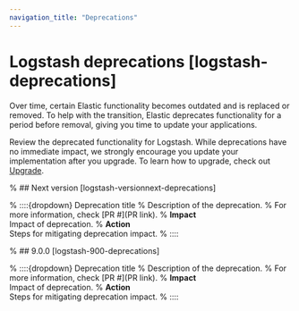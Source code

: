 ```yaml
---
navigation_title: "Deprecations"
---
```


# Logstash deprecations [logstash-deprecations]
Over time, certain Elastic functionality becomes outdated and is replaced or removed. To help with the transition, Elastic deprecates functionality for a period before removal, giving you time to update your applications. 

Review the deprecated functionality for Logstash. While deprecations have no immediate impact, we strongly encourage you update your implementation after you upgrade. To learn how to upgrade, check out [Upgrade](docs-content://deploy-manage/upgrade.md).

% ## Next version [logstash-versionnext-deprecations]

% ::::{dropdown} Deprecation title
% Description of the deprecation.
% For more information, check [PR #](PR link).
% **Impact**<br> Impact of deprecation. 
% **Action**<br> Steps for mitigating deprecation impact.
% ::::

% ## 9.0.0 [logstash-900-deprecations]

% ::::{dropdown} Deprecation title
% Description of the deprecation.
% For more information, check [PR #](PR link).
% **Impact**<br> Impact of deprecation. 
% **Action**<br> Steps for mitigating deprecation impact.
% ::::